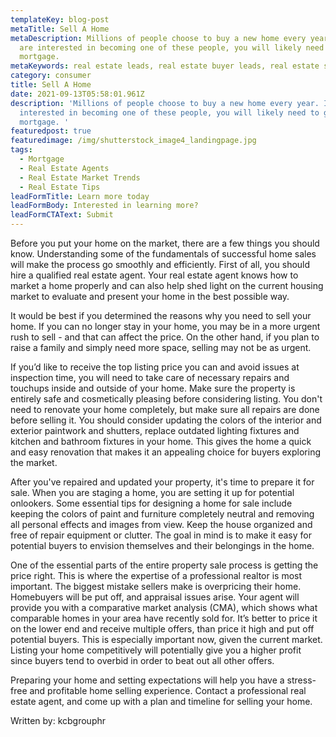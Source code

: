 ```yaml
---
templateKey: blog-post
metaTitle: Sell A Home
metaDescription: Millions of people choose to buy a new home every year. If you
  are interested in becoming one of these people, you will likely need to get a
  mortgage.
metaKeywords: real estate leads, real estate buyer leads, real estate seller leads
category: consumer
title: Sell A Home
date: 2021-09-13T05:58:01.961Z
description: 'Millions of people choose to buy a new home every year. If you are
  interested in becoming one of these people, you will likely need to get a
  mortgage. '
featuredpost: true
featuredimage: /img/shutterstock_image4_landingpage.jpg
tags:
  - Mortgage
  - Real Estate Agents
  - Real Estate Market Trends
  - Real Estate Tips
leadFormTitle: Learn more today
leadFormBody: Interested in learning more?
leadFormCTAText: Submit
---
```


Before you put your home on the market, there are a few things you should know. Understanding some of the fundamentals of successful home sales will make the process go smoothly and efficiently. First of all, you should hire a qualified real estate agent. Your real estate agent knows how to market a home properly and can also help shed light on the current housing market to evaluate and present your home in the best possible way.

It would be best if you determined the reasons why you need to sell your home. If you can no longer stay in your home, you may be in a more urgent rush to sell - and that can affect the price. On the other hand, if you plan to raise a family and simply need more space, selling may not be as urgent.

If you’d like to receive the top listing price you can and avoid issues at inspection time, you will need to take care of necessary repairs and touchups inside and outside of your home. Make sure the property is entirely safe and cosmetically pleasing before considering listing. You don't need to renovate your home completely, but make sure all repairs are done before selling it. You should consider updating the colors of the interior and exterior paintwork and shutters, replace outdated lighting fixtures and kitchen and bathroom fixtures in your home. This gives the home a quick and easy renovation that makes it an appealing choice for buyers exploring the market.

After you've repaired and updated your property, it's time to prepare it for sale. When you are staging a home, you are setting it up for potential onlookers. Some essential tips for designing a home for sale include keeping the colors of paint and furniture completely neutral and removing all personal effects and images from view. Keep the house organized and free of repair equipment or clutter. The goal in mind is to make it easy for potential buyers to envision themselves and their belongings in the home.

One of the essential parts of the entire property sale process is getting the price right. This is where the expertise of a professional realtor is most important. The biggest mistake sellers make is overpricing their home. Homebuyers will be put off, and appraisal issues arise. Your agent will provide you with a comparative market analysis (CMA), which shows what comparable homes in your area have recently sold for. It’s better to price it on the lower end and receive multiple offers, than price it high and put off potential buyers. This is especially important now, given the current market. Listing your home competitively will potentially give you a higher profit since buyers tend to overbid in order to beat out all other offers.

Preparing your home and setting expectations will help you have a stress-free and profitable home selling experience. Contact a professional real estate agent, and come up with a plan and timeline for selling your home.

Written by: kcbgrouphr
